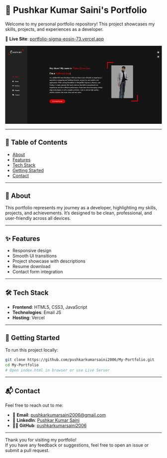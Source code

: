 # 🚀 Pushkar Kumar Saini's Portfolio

Welcome to my personal portfolio repository! This project showcases my skills, projects, and experiences as a developer.

🔗 **Live Site**: [portfolio-sigma-eosin-73.vercel.app](https://portfolio-sigma-eosin-73.vercel.app/)

![Desktop Screenshot](images/Screenshot.png)

---

## 📄 Table of Contents

- [About](#about)
- [Features](#features)
- [Tech Stack](#tech-stack)
- [Getting Started](#getting-started)
- [Contact](#contact)



---

## 📌 About

This portfolio represents my journey as a developer, highlighting my skills, projects, and achievements. It’s designed to be clean, professional, and user-friendly across all devices.

---

## ✨ Features

- Responsive design
- Smooth UI transitions
- Project showcase with descriptions
- Resume download
- Contact form integration

---

## 🛠️ Tech Stack

- **Frontend**: HTML5, CSS3, JavaScript
- **Technologies**: Email JS
- **Hosting**: Vercel

---

## 🚀 Getting Started

To run this project locally:

```bash
git clone https://github.com/pushkarkumarsaini2006/My-Portfolio.git
cd My-Portfolio
# Open index.html in browser or use Live Server
```
---
## 📬 Contact

Feel free to reach out to me:

- 📧 **Email**: [pushkarkumarsaini2006@gmail.com](mailto:pushkarkumarsaini2006@gmail.com)  
- 💼 **LinkedIn**: [Pushkar Kumar Saini](https://www.linkedin.com/in/pushkar-kumar-saini153600)  
- 🧑‍💻 **GitHub**: [pushkarkumarsaini2006](https://github.com/pushkarkumarsaini2006)

---

Thank you for visiting my portfolio!  
If you have any feedback or suggestions, feel free to open an issue or submit a pull request.

 
